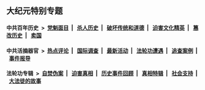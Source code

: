 ## 大纪元特别专题

#### 中共百年历史 &nbsp;>&nbsp; [党魁面目](indexes/nf1176107/README.md?01150430) &nbsp;| &nbsp; [杀人历史](indexes/nf1176106/README.md?01150430) &nbsp;| &nbsp; [破坏传统和道德](indexes/nf1176106/README.md?01150430) &nbsp;| &nbsp; [迫害文化精英](indexes/nf1176111/README.md?01150430) &nbsp;| &nbsp; [篡改历史](indexes/nf1176115/README.md?01150430) &nbsp;| &nbsp; [卖国](indexes/nf1176117/README.md?01150430) 

#### 中共活摘器官 &nbsp;>&nbsp; [热点评论](indexes/nf5879/README.md?01150430) &nbsp;| &nbsp; [国际调查](indexes/nf5947/README.md?01150430) &nbsp;| &nbsp; [最新活动](indexes/nf5883/README.md?01150430) &nbsp;| &nbsp; [法轮功遭遇](indexes/nf5881/README.md?01150430) &nbsp;| &nbsp; [追查案例](indexes/nf5880/README.md?01150430) &nbsp;| &nbsp; [事件报导](indexes/nf5877/README.md?01150430) 

#### 法轮功专辑 &nbsp;>&nbsp; [自焚伪案](indexes/nf5562/README.md?01150430) &nbsp;| &nbsp; [迫害真相](indexes/nf4379/README.md?01150430) &nbsp;| &nbsp; [历史事件回顾](indexes/nf5793/README.md?01150430) &nbsp;| &nbsp; [真相特辑](indexes/nf4389/README.md?01150430) &nbsp;| &nbsp; [社会支持](indexes/nf4386/README.md?01150430) &nbsp;| &nbsp; [大法徒的故事](indexes/nf1147481/README.md?01150430) 
